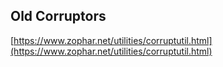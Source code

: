 ## Old Corruptors

[https://www.zophar.net/utilities/corruptutil.html](https://www.zophar.net/utilities/corruptutil.html)

